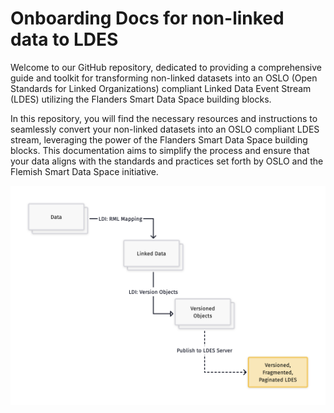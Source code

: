 ﻿# Onboarding Docs for non-linked data to LDES

Welcome to our GitHub repository, dedicated to providing a comprehensive guide and toolkit for transforming non-linked datasets into an OSLO (Open Standards for Linked Organizations) compliant Linked Data Event Stream (LDES) utilizing the Flanders Smart Data Space building blocks.


In this repository, you will find the necessary resources and instructions to seamlessly convert your non-linked datasets into an OSLO compliant LDES stream, leveraging the power of the Flanders Smart Data Space building blocks. This documentation aims to simplify the process and ensure that your data aligns with the standards and practices set forth by OSLO and the Flemish Smart Data Space initiative.


![Alt text](docs/assets/images/graph_onboarding.png)
